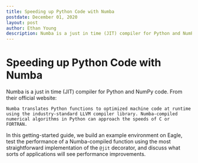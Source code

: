```yaml
---
title: Speeding up Python Code with Numba
postdate: December 01, 2020
layout: post
author: Ethan Young
description: Numba is a just in time (JIT) compiler for Python and NumPy code. From the official website, "Numba-compiled numerical algorithms in Python can approach the speeds of C or FORTRAN."
---
```


# Speeding up Python Code with Numba

Numba is a just in time (JIT) compiler for Python and NumPy code. From their official website:

    Numba translates Python functions to optimized machine code at runtime using the industry-standard LLVM compiler library. Numba-compiled numerical algorithms in Python can approach the speeds of C or FORTRAN.

In this getting-started guide, we build an example environment on Eagle, test the performance of a Numba-compiled function using the most straightforward implementation of the `@jit` decorator, and discuss what sorts of applications will see performance improvements.